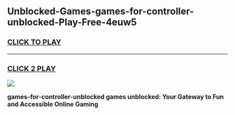 
## Unblocked-Games-games-for-controller-unblocked-Play-Free-4euw5
<h3>
<a href="https://premium76.site?title=games-for-controller-unblocked&ref=10A">CLICK TO PLAY</a></h3>
<hr>

<h3>
<a href="https://premium76.site?title=games-for-controller-unblocked&ref=10A">CLICK 2 PLAY</a>
  
</h3>

<a href="https://premium76.site?title=games-for-controller-unblocked&ref=10A"><img src="https://clearcache.store/games.png"></a>


**games-for-controller-unblocked games unblocked: Your Gateway to Fun and Accessible Online Gaming**
